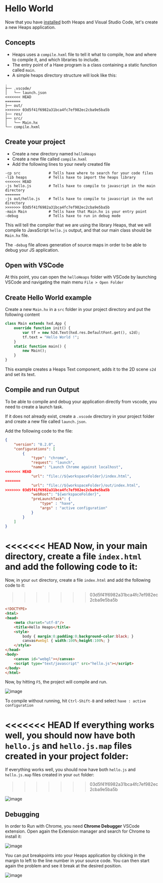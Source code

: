 # Hello World

Now that you have [installed](https://github.com/HeapsIO/heaps/wiki/Installation) both Heaps and Visual Studio Code, let's create a new Heaps application.

## Concepts
* Heaps uses a `compile.hxml` file to tell it what to compile, how and where to compile it, and which libraries to include.
* The entry point of a Haxe program is a class containing a static function called `main`.
* A simple heaps directory structure will look like this:
```
.
├── .vscode/
│   └── launch.json
<<<<<<< HEAD
=======
├── out/
>>>>>>> 03d5f41f6982a31bca4fc7ef982ec2cba9e5ba5b
├── res/
├── src/
│   └── Main.hx
└── compile.hxml
```

## Create your project

* Create a new directory named `helloHeaps`
* Create a new file called `compile.hxml`
* Add the following lines to your newly created file
```
-cp src 			# Tells haxe where to search for your code files
-lib heaps			# Tells haxe to import the heaps library
<<<<<<< HEAD
-js hello.js		# Tells haxe to compile to javascript in the main directory
=======
-js out/hello.js	# Tells haxe to compile to javascript in the out directory
>>>>>>> 03d5f41f6982a31bca4fc7ef982ec2cba9e5ba5b
-main Main			# Tells haxe that Main.hx is your entry point
-debug				# Tells haxe to run in debug mode
```

This will tell the compiler that we are using the library Heaps, that we will compile to JavaScript `hello.js` output, and that our main class should be `Main.hx` file.

The `-debug` file allows generation of source maps in order to be able to debug your JS application.

## Open with VSCode

At this point, you can open the `helloHeaps` folder with VSCode by launching VSCode and navigating the main menu `File > Open Folder`

## Create Hello World example

Create a new `Main.hx` in a `src` folder in your project directory and put the following content

```haxe
class Main extends hxd.App {
	override function init() {
		var tf = new h2d.Text(hxd.res.DefaultFont.get(), s2d);
		tf.text = "Hello World !";
	}
	static function main() {
		new Main();
	}
}
```

This example creates a Heaps Text component, adds it to the 2D scene `s2d` and set its text.

## Compile and run Output
To be able to compile and debug your application directly from vscode, you need to create a launch task.

If it does not already exist, create a `.vscode` directory in your project folder and create a new file called `launch.json`.

Add the following code to the file:
```json
{
	"version": "0.2.0",
	"configurations": [
		{
			"type": "chrome",
			"request": "launch",
			"name": "Launch Chrome against localhost",
<<<<<<< HEAD
			"url": "file://${workspaceFolder}/index.html",
=======
			"url": "file://${workspaceFolder}/out/index.html",
>>>>>>> 03d5f41f6982a31bca4fc7ef982ec2cba9e5ba5b
			"webRoot": "${workspaceFolder}",
			"preLaunchTask": {
				"type" : "haxe",
				"args" : "active configuration"
			}
		}
	]
}
```

<<<<<<< HEAD
Now, in your main directory, create a file `index.html` and add the following code to it:
=======
Now, in your `out` directory, create a file `index.html` and add the following code to it:
>>>>>>> 03d5f41f6982a31bca4fc7ef982ec2cba9e5ba5b

```html
<!DOCTYPE>
<html>
<head>
	<meta charset="utf-8"/>
	<title>Hello Heaps</title>
	<style>
		body { margin:0;padding:0;background-color:black; }
		canvas#webgl { width:100%;height:100%; } 
	</style>
</head>
<body>
	<canvas id="webgl"></canvas>
	<script type="text/javascript" src="hello.js"></script>
</body>
</html>
```


Now, by hitting `F5`, the project will compile and run.

![image](https://user-images.githubusercontent.com/1022912/45916668-43511c00-be6a-11e8-8e2c-0d280dedebef.png)

To compile without running, hit `Ctrl-Shift-B` and select `haxe : active configuration`

<<<<<<< HEAD
If everything works well, you should now have both `hello.js` and `hello.js.map` files created in your project folder:
=======
If everything works well, you should now have both `hello.js` and `hello.js.map` files created in your `out` folder:
>>>>>>> 03d5f41f6982a31bca4fc7ef982ec2cba9e5ba5b

![image](https://user-images.githubusercontent.com/1022912/45916520-e6ecfd00-be67-11e8-925c-a762c7950045.png)

## Debugging

In order to Run with Chrome, you need **Chrome Debugger** VSCode extension. Open again the Extension manager and search for Chrome to install it:

![image](https://user-images.githubusercontent.com/1022912/45916600-0fc1c200-be69-11e8-8c4e-19cb5212d85a.png)

You can put breakpoints into your Heaps application by clicking in the margin to left to the line number in your source code. You can then start again the problem and see it break at the desired position.

![image](https://user-images.githubusercontent.com/1022912/45916676-6bd91600-be6a-11e8-99a1-b15567ee4ec7.png)
